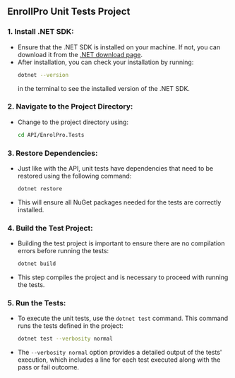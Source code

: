 ## EnrollPro Unit Tests Project
### 1. Install .NET SDK:
- Ensure that the .NET SDK is installed on your machine. If not, you can download it from the [.NET download page](https://dotnet.microsoft.com/download).
- After installation, you can check your installation by running:
  ```bash
  dotnet --version
  ```
  in the terminal to see the installed version of the .NET SDK.

### 2. Navigate to the Project Directory:
- Change to the project directory using:
  ```bash
  cd API/EnrolPro.Tests
  ```

### 3. Restore Dependencies:
- Just like with the API, unit tests have dependencies that need to be restored using the following command:
  ```bash
  dotnet restore
  ```
- This will ensure all NuGet packages needed for the tests are correctly installed.

### 4. Build the Test Project:
- Building the test project is important to ensure there are no compilation errors before running the tests:
  ```bash
  dotnet build
  ```
- This step compiles the project and is necessary to proceed with running the tests.

### 5. Run the Tests:
- To execute the unit tests, use the `dotnet test` command. This command runs the tests defined in the project:
  ```bash
  dotnet test --verbosity normal
  ```
- The `--verbosity normal` option provides a detailed output of the tests' execution, which includes a line for each test executed along with the pass or fail outcome.